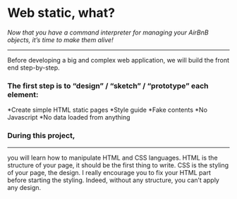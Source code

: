 <h1>Web static, what?</h1>

<p><i>Now that you have a command interpreter for managing your AirBnB objects, it’s time to make them alive!</i></p>

<hr>
Before developing a big and complex web application, we will build the front end step-by-step.

### The first step is to “design” / “sketch” / “prototype” each element:

*Create simple HTML static pages
*Style guide
*Fake contents
*No Javascript
*No data loaded from anything

### During this project,
<hr>
you will learn how to manipulate HTML and CSS languages. HTML is the structure of your page, it should be the first thing to write. CSS is the styling of your page, the design. I really encourage you to fix your HTML part before starting the styling. Indeed, without any structure, you can’t apply any design.